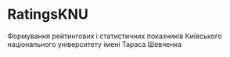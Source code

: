 # RatingsKNU
Формування рейтингових і статистичних показників Київського національного університету імені Тараса Шевченка
